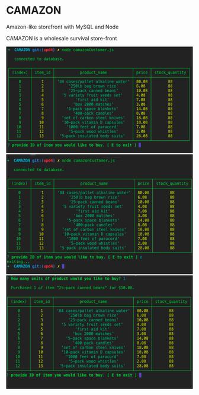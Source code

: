 # CAMAZON
 Amazon-like storefront with MySQL and Node

CAMAZON is a wholesale survival store-front
<!-- img shows that database connects -->
 <img src="Camazon-databaseConnected.png">

 <!-- img shows that app exits when "E" is pressed -->
 <img src="Camazon-exiting.png">

 <!-- img shows that app ask for item id and ask how many units wanted -->
 <img src="Camazon-itemPurchaced.png">

